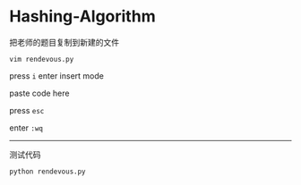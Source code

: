 # Hashing-Algorithm

把老师的题目复制到新建的文件

`vim rendevous.py`

press `i` enter insert mode

paste code here

press `esc` 

enter `:wq`
***

测试代码

`python rendevous.py`
